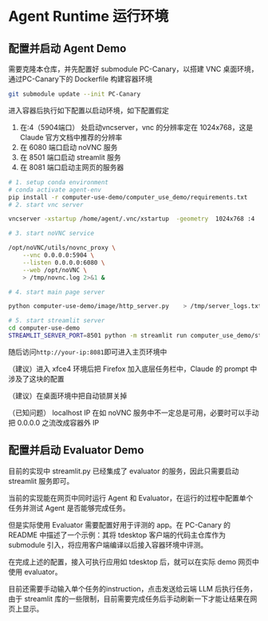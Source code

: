 # Agent Runtime 运行环境

## 配置并启动 Agent Demo

需要克隆本仓库，并先配置好 submodule PC-Canary，以搭建 VNC 桌面环境，通过PC-Canary下的 Dockerfile 构建容器环境
```bash
git submodule update --init PC-Canary
```

进入容器后执行如下配置以启动环境，如下配置假定
1. 在:4（5904端口） 处启动vncserver，vnc 的分辨率定在 1024x768，这是 Claude 官方文档中推荐的分辨率
2. 在 6080 端口启动 noVNC 服务
3. 在 8501 端口启动 streamlit 服务
4. 在 8081 端口启动主网页的服务器

```bash
# 1. setup conda environment
# conda activate agent-env
pip install -r computer-use-demo/computer_use_demo/requirements.txt
# 2. start vnc server 

vncserver -xstartup /home/agent/.vnc/xstartup  -geometry  1024x768 :4

# 3. start noVNC service

/opt/noVNC/utils/novnc_proxy \
    --vnc 0.0.0.0:5904 \
    --listen 0.0.0.0:6080 \
    --web /opt/noVNC \
    > /tmp/novnc.log 2>&1 &

# 4. start main page server 

python computer-use-demo/image/http_server.py    > /tmp/server_logs.txt 2>&1 &

# 5. start streamlit server 
cd computer-use-demo
STREAMLIT_SERVER_PORT=8501 python -m streamlit run computer_use_demo/streamlit.py
```
随后访问`http://your-ip:8081`即可进入主页环境中

（建议）进入 xfce4 环境后把 Firefox 加入底层任务栏中，Claude 的 prompt 中涉及了这块的配置

（建议）在桌面环境中把自动锁屏关掉

（已知问题） localhost IP 在如 noVNC 服务中不一定总是可用，必要时可以手动把 0.0.0.0 之流改成容器外 IP

## 配置并启动 Evaluator Demo
目前的实现中 streamlit.py 已经集成了 evaluator 的服务，因此只需要启动 streamlit 服务即可。

当前的实现能在网页中同时运行 Agent 和 Evaluator，在运行的过程中配置单个任务并测试 Agent 是否能够完成任务。

但是实际使用 Evaluator 需要配置好用于评测的 app。在 PC-Canary 的 README 中描述了一个示例：其将 tdesktop 客户端的代码主仓库作为 submodule 引入，将应用客户端编译以后接入容器环境中评测。

在完成上述的配置，接入可执行应用如 tdesktop 后，就可以在实际 demo 网页中使用 evaluator。

目前还需要手动输入单个任务的instruction，点击发送给云端 LLM 后执行任务，由于 streamlit 库的一些限制，目前需要完成任务后手动刷新一下才能让结果在网页上显示。